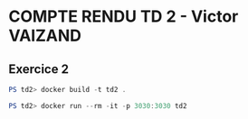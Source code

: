 # COMPTE RENDU TD 2 - Victor VAIZAND

## Exercice 2

```powershell
PS td2> docker build -t td2 .
```

```powershell
PS td2> docker run --rm -it -p 3030:3030 td2
```
